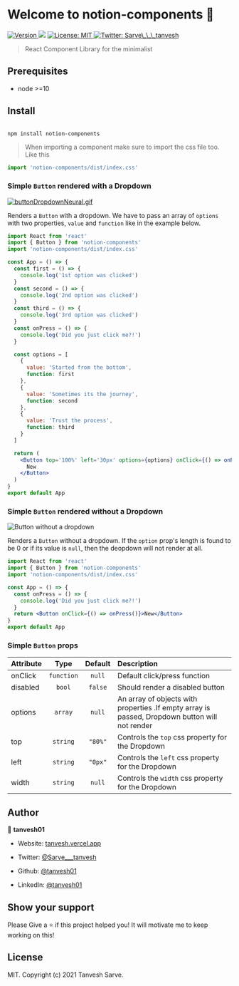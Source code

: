 <h1 color="red">Welcome to notion-components 👋</h1>

<p>

<a  href="https://www.npmjs.com/package/notion-components"  target="_blank">

<img  alt="Version"  src="https://img.shields.io/npm/v/notion-components.svg">

</a>

<img  src="https://img.shields.io/badge/node-%3E%3D10-blue.svg" />

<a  href="#"  target="_blank">

<img  alt="License: MIT"  src="https://img.shields.io/badge/License-MIT-yellow.svg" />

</a>

<a  href="https://twitter.com/Sarve___tanvesh"  target="_blank">

<img  alt="Twitter: Sarve\_\_\_tanvesh"  src="https://img.shields.io/twitter/follow/Sarve___tanvesh?label=Contact%20me%21&style=social" />

</a>

</p>

> React Component Library for the minimalist

## Prerequisites

- node >=10

## Install

```sh

npm install notion-components

```

> When importing a component make sure to import the css file too. Like this

```jsx
import 'notion-components/dist/index.css'
```

### Simple `Button` rendered with a Dropdown

[![buttonDropdownNeural.gif](https://s2.gifyu.com/images/buttonDropdownNeural.gif)](https://gifyu.com/image/Uvr8)

Renders a `Button` with a dropdown. We have to pass an array of `options` with two properties, `value` and `function` like in the example below.

```jsx
import React from 'react'
import { Button } from 'notion-components'
import 'notion-components/dist/index.css'

const App = () => {
  const first = () => {
    console.log('1st option was clicked')
  }
  const second = () => {
    console.log('2nd option was clicked')
  }
  const third = () => {
    console.log('3rd option was clicked')
  }
  const onPress = () => {
    console.log('Did you just click me?!')
  }

  const options = [
    {
      value: 'Started from the bottom',
      function: first
    },
    {
      value: 'Sometimes its the journey',
      function: second
    },
    {
      value: 'Trust the process',
      function: third
    }
  ]

  return (
    <Button top='100%' left='30px' options={options} onClick={() => onPress()}>
      New
    </Button>
  )
}
export default App
```

### Simple `Button` rendered without a Dropdown

![Button without a dropdown](https://s2.gifyu.com/images/buttonMost.gif)

Renders a `Button` without a dropdown. If the `option` prop's length is found to be 0 or if its value is `null`, then the deopdown will not render at all.

```jsx
import React from 'react'
import { Button } from 'notion-components'
import 'notion-components/dist/index.css'

const App = () => {
  const onPress = () => {
    console.log('Did you just click me?!')
  }
  return <Button onClick={() => onPress()}>New</Button>
}
export default App
```

### Simple `Button` props

| Attribute |    Type    | Default | Description                                                                                    |
| :-------- | :--------: | :-----: | :--------------------------------------------------------------------------------------------- |
| onClick   | `function` | `null`  | Default click/press function                                                                   |
| disabled  |   `bool`   | `false` | Should render a disabled button                                                                |
| options   |  `array`   | `null`  | An array of objects with properties .If empty array is passed, Dropdown button will not render |
| top       |  `string`  | `"80%"` | Controls the `top` css property for the Dropdown                                               |
| left      |  `string`  | `"0px"` | Controls the `left` css property for the Dropdown                                              |
| width     |  `string`  | `null`  | Controls the `width` css property for the Dropdown                                             |

## Author

👤 **tanvesh01**

- Website: [tanvesh.vercel.app](https://tanvesh.vercel.app/)

- Twitter: [@Sarve\_\_\_tanvesh](https://twitter.com/Sarve___tanvesh)

- Github: [@tanvesh01](https://github.com/tanvesh01)

- LinkedIn: [@tanvesh01](https://linkedin.com/in/tanvesh01)

## Show your support

Please Give a ⭐️ if this project helped you! It will motivate me to keep working on this!

## License

MIT. Copyright (c) 2021 Tanvesh Sarve.
